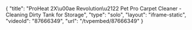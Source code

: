 {
    "title": "ProHeat 2X\u00ae Revolution\u2122 Pet Pro Carpet Cleaner - Cleaning Dirty Tank for Storage",
    "type": "solo",
    "layout": "iframe-static",
    "videoId": "87666349",
    "url": "\/tvpembed\/87666349"
}